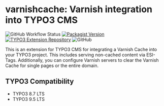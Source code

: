 # varnishcache: Varnish integration into TYPO3 CMS

![GitHub Workflow Status](https://img.shields.io/github/workflow/status/mittwald/typo3-varnishcache/Unit%20tests)
[![Packagist Version](https://img.shields.io/packagist/v/mittwald/varnishcache)](https://packagist.org/packages/mittwald/varnishcache)
[![TYPO3 Extension Repository](https://img.shields.io/github/v/release/mittwald/typo3-varnishcache?color=f49700&label=TYPO3%20TER)](https://extensions.typo3.org/extension/varnishcache/)
![GitHub](https://img.shields.io/github/license/mittwald/typo3-varnishcache)

This is an extension for TYPO3 CMS for integrating a Varnish Cache into your TYPO3 project. This includes serving non-cached content via ESI-Tags.
Additionally, you can configure Varnish servers to clear the Varnish Cache for single pages or the entire domain.

## TYPO3 Compatibility

* TYPO3 8.7 LTS
* TYPO3 9.5 LTS

